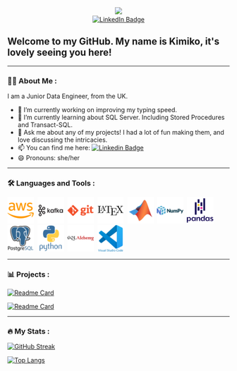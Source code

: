 <div id="header" align="center">
  <img src="https://media.giphy.com/media/LMcB8XospGZO8UQq87/giphy.gif" width="500"/>
</div>

<div id="badges" align="center">
  <a href="https://www.linkedin.com/in/kimiko-dev/">
    <img src="https://img.shields.io/badge/LinkedIn-blue?style=for-the-badge&logo=linkedin&logoColor=white" alt="LinkedIn Badge"/>
  </a>
</div>

## Welcome to my GitHub. My name is Kimiko, it's lovely seeing you here!

---

### :woman_technologist: About Me :

I am a Junior Data Engineer, from the UK.

- 🔭 I’m currently working on improving my typing speed.
- 🌱 I’m currently learning about SQL Server. Including Stored Procedures and Transact-SQL.
- 💬 Ask me about any of my projects! I had a lot of fun making them, and love discussing the intricacies.
- :mailbox: You can find me here: [![Linkedin Badge](https://img.shields.io/badge/LinkedIn-blue?&logo=linkedin&logoColor=white)](https://www.linkedin.com/in/kimiko-dev/)
- 😄 Pronouns: she/her

---

### :hammer_and_wrench: Languages and Tools :

<div>
  <img src="https://github.com/devicons/devicon/blob/master/icons/amazonwebservices/amazonwebservices-plain-wordmark.svg" title="Amazon Web Services" alt="Amazon Web Services" width="60" height="60"/>&nbsp;
  <img src="https://github.com/devicons/devicon/blob/master/icons/apachekafka/apachekafka-original-wordmark.svg" title="Kafka" alt="Kafka" width="60" height="60"/>&nbsp;
  <img src="https://github.com/devicons/devicon/blob/master/icons/git/git-plain-wordmark.svg" title="git" alt="git" width="60" height="60"/>&nbsp;
  <img src="https://github.com/devicons/devicon/blob/master/icons/latex/latex-original.svg" title="LaTeX" alt="LaTeX" width="60" height="60"/>&nbsp;
  <img src="https://github.com/devicons/devicon/blob/master/icons/matlab/matlab-original.svg" title="MATLAB" alt="MATLAB" width="60" height="60"/>&nbsp;
  <img src="https://github.com/devicons/devicon/blob/master/icons/numpy/numpy-original-wordmark.svg" title="NumPy" alt="NumPy" width="60" height="60"/>&nbsp;
  <img src="https://github.com/devicons/devicon/blob/master/icons/pandas/pandas-original-wordmark.svg" title="pandas" alt="pandas" width="60" height="60"/>&nbsp;
  <img src="https://github.com/devicons/devicon/blob/master/icons/postgresql/postgresql-original-wordmark.svg" title="PostgreSQL" alt="PostgreSQL" width="60" height="60"/>&nbsp;
  <img src="https://github.com/devicons/devicon/blob/master/icons/python/python-original-wordmark.svg" title="Python" alt="Python" width="60" height="60"/>&nbsp;
  <img src="https://github.com/devicons/devicon/blob/master/icons/sqlalchemy/sqlalchemy-original-wordmark.svg" title="SQLAlchemy" alt="SQLAlchemy" width="60" height="60"/>&nbsp;
  <img src="https://github.com/devicons/devicon/blob/master/icons/vscode/vscode-original-wordmark.svg" title="Visual Studio Code" alt="Visual Studio Code" width="60" height="60"/>&nbsp;
</div>

---

### :bar_chart: Projects :

[![Readme Card](https://github-readme-stats.vercel.app/api/pin/?username=kimiko-dev&theme=material-palenight&repo=Pinterest-Data-Pipeline)](https://github.com/anuraghazra/github-readme-stats)

[![Readme Card](https://github-readme-stats.vercel.app/api/pin/?username=kimiko-dev&theme=material-palenight&repo=Multinational-Retail-Data-Centralisation)](https://github.com/anuraghazra/github-readme-stats)

---

### :fire: My Stats :

[![GitHub Streak](http://github-readme-streak-stats.herokuapp.com?user=kimiko-dev&theme=material-palenight&date_format=M%20j%5B%2C%20Y%5D)](https://git.io/streak-stats)

[![Top Langs](https://github-readme-stats.vercel.app/api/top-langs/?username=kimiko-dev&theme=material-palenight)](https://github.com/anuraghazra/github-readme-stats)
